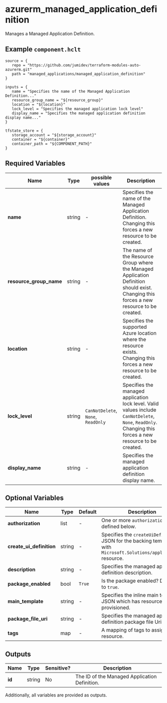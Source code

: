 # azurerm_managed_application_definition

Manages a Managed Application Definition.

## Example `component.hclt`

```hcl
source = {
   repo = "https://github.com/jumidev/terraform-modules-auto-azurerm.git"   
   path = "managed_applications/managed_application_definition"   
}

inputs = {
   name = "Specifies the name of the Managed Application Definition..."   
   resource_group_name = "${resource_group}"   
   location = "${location}"   
   lock_level = "Specifies the managed application lock level"   
   display_name = "Specifies the managed application definition display name..."   
}

tfstate_store = {
   storage_account = "${storage_account}"   
   container = "${container}"   
   container_path = "${COMPONENT_PATH}"   
}

```

## Required Variables

| Name | Type |  possible values |  Description |
| ---- | --------- |  ----------- | ----------- |
| **name** | string |  -  |  Specifies the name of the Managed Application Definition. Changing this forces a new resource to be created. | 
| **resource_group_name** | string |  -  |  The name of the Resource Group where the Managed Application Definition should exist. Changing this forces a new resource to be created. | 
| **location** | string |  -  |  Specifies the supported Azure location where the resource exists. Changing this forces a new resource to be created. | 
| **lock_level** | string |  `CanNotDelete`, `None`, `ReadOnly`  |  Specifies the managed application lock level. Valid values include `CanNotDelete`, `None`, `ReadOnly`. Changing this forces a new resource to be created. | 
| **display_name** | string |  -  |  Specifies the managed application definition display name. | 

## Optional Variables

| Name | Type |  Default  |  Description |
| ---- | --------- |  ----------- | ----------- |
| **authorization** | list |  -  |  One or more `authorization` block defined below. | 
| **create_ui_definition** | string |  -  |  Specifies the `createUiDefinition` JSON for the backing template with `Microsoft.Solutions/applications` resource. | 
| **description** | string |  -  |  Specifies the managed application definition description. | 
| **package_enabled** | bool |  `True`  |  Is the package enabled? Defaults to `true`. | 
| **main_template** | string |  -  |  Specifies the inline main template JSON which has resources to be provisioned. | 
| **package_file_uri** | string |  -  |  Specifies the managed application definition package file Uri. | 
| **tags** | map |  -  |  A mapping of tags to assign to the resource. | 



## Outputs

| Name | Type | Sensitive? | Description |
| ---- | ---- | --------- | --------- |
| **id** | string | No  | The ID of the Managed Application Definition. | 

Additionally, all variables are provided as outputs.
